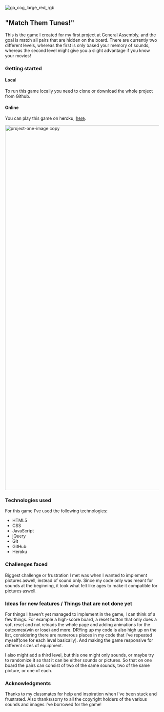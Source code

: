 ![ga_cog_large_red_rgb](https://cloud.githubusercontent.com/assets/40461/8183776/469f976e-1432-11e5-8199-6ac91363302b.png)


## "Match Them Tunes!"
  This is the game I created for my first project at General Assembly, and the goal is match all pairs that are hidden on the board. There are currently two different levels, whereas the first is only based your memory of sounds, whereas the second level might give you a slight advantage if you know your movies!



### Getting started
#### Local
  To run this game locally you need to clone or download the whole project from Github.

#### Online
  You can play this game on heroku, [here](https://stormy-sea-23679.herokuapp.com/).

  <img width="1190" alt="project-one-image copy" src="https://user-images.githubusercontent.com/33283923/38242178-0f373afa-372c-11e8-9dbf-2c7cf1dad2ad.png">


### Technologies used
  For this game I've used the following technologies:
  - HTML5
  - CSS
  - JavaScript
  - jQuery
  - Git
  - GitHub
  - Heroku


### Challenges faced
  Biggest challenge or frustration I met was when I wanted to implement pictures aswell, instead of sound only. Since my code only was meant for sounds at the beginning, it took what felt like ages to make it compatible for pictures aswell.



### Ideas for new features / Things that are not done yet
  For things I haven't yet managed to implement in the game, I can think of a few things. For example a high-score board, a reset button that only does a soft reset and not reloads the whole page and adding animations for the outcomes(win or lose) and more.
  DRYing up my code is also high up on the list, considering there are numerous places in my code that I've repeated myself(one for each level basically).
  And making the game responsive for different sizes of equipment.

  I also might add a third level, but this one might only sounds, or maybe try to randomize it so that it can be either sounds or pictures. So that on one board the pairs can consist of two of the same sounds, two of the same picture, or one of each.

### Acknowledgments
  Thanks to my classmates for help and inspiration when I've been stuck and frustrated.
  Also thanks/sorry to all the copyright holders of the various sounds and images I've borrowed for the game!
